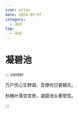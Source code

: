 ```yaml
---
icon: alias
date: 2024-09-07
category:
  - 诗词
tag:
  - 诗词
---
```


# 凝碧池

<!-- more -->



::: center

万户伤心生野烟，百僚何日更朝天。

秋槐叶落空宫里，凝碧池头奏管弦。

:::
